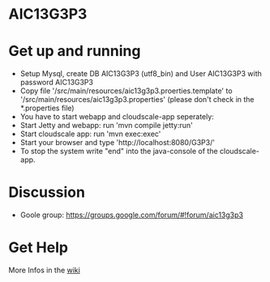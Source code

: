 AIC13G3P3
=========

# Get up and running

* Setup Mysql, create DB AIC13G3P3 (utf8_bin) and User AIC13G3P3 with password AIC13G3P3
* Copy file '/src/main/resources/aic13g3p3.proerties.template' to '/src/main/resources/aic13g3p3.properties' (please don't check in the *.properties file)
* You have to start webapp and cloudscale-app seperately:
* Start Jetty and webapp: run 'mvn compile jetty:run'
* Start cloudscale app: run 'mvn exec:exec'
* Start your browser and type 'http://localhost:8080/G3P3/'
* To stop the system write "end" into the java-console of the cloudscale-app.

# Discussion
* Goole group: https://groups.google.com/forum/#!forum/aic13g3p3
# Get Help
More Infos in the [wiki](https://github.com/tarator/AIC13G3P3/wiki)
